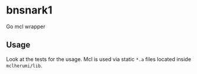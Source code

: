 # bnsnark1

Go mcl wrapper

## Usage

Look at the tests for the usage.
Mcl is used via static `*.a` files located inside `mclherumi/lib`.


